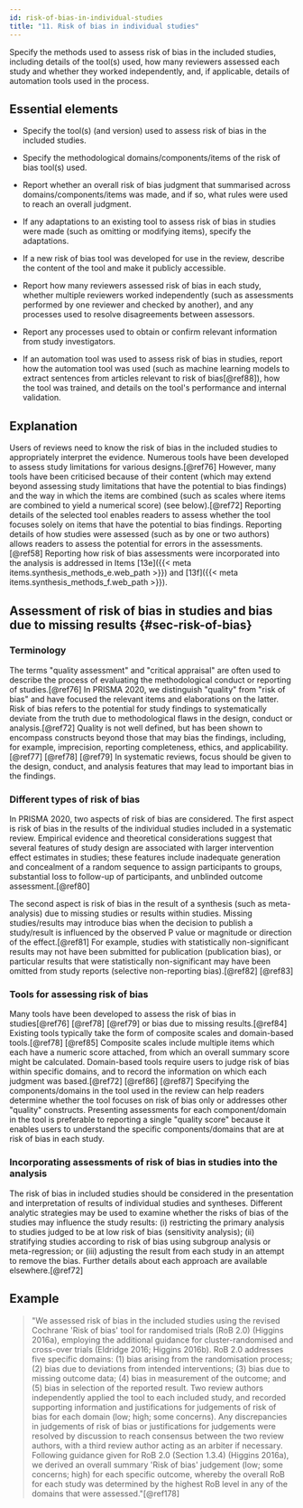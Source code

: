 ```yaml
---
id: risk-of-bias-in-individual-studies
title: "11. Risk of bias in individual studies"
---
```


Specify the methods used to assess risk of bias in the included studies, including details of the tool(s) used, how many reviewers assessed each study and whether they worked independently, and, if applicable, details of automation tools used in the process.

## Essential elements

-   Specify the tool(s) (and version) used to assess risk of bias in the
    included studies.

-   Specify the methodological domains/components/items of the risk of
    bias tool(s) used.

-   Report whether an overall risk of bias judgment that summarised
    across domains/components/items was made, and if so, what rules were
    used to reach an overall judgment.

-   If any adaptations to an existing tool to assess risk of bias in
    studies were made (such as omitting or modifying items), specify the
    adaptations.

-   If a new risk of bias tool was developed for use in the review,
    describe the content of the tool and make it publicly accessible.

-   Report how many reviewers assessed risk of bias in each study,
    whether multiple reviewers worked independently (such as assessments
    performed by one reviewer and checked by another), and any processes
    used to resolve disagreements between assessors.

-   Report any processes used to obtain or confirm relevant information
    from study investigators.

-   If an automation tool was used to assess risk of bias in studies,
    report how the automation tool was used (such as machine learning
    models to extract sentences from articles relevant to risk of
    bias[@ref88]), how the tool was trained, and details on the tool's
    performance and internal validation.

## Explanation

Users of reviews need to know the risk of bias in the
included studies to appropriately interpret the evidence. Numerous tools
have been developed to assess study limitations for various
designs.[@ref76] However, many tools have been criticised because of
their content (which may extend beyond assessing study limitations that
have the potential to bias findings) and the way in which the items are
combined (such as scales where items are combined to yield a numerical
score) (see below).[@ref72] Reporting
details of the selected tool enables readers to assess whether the tool
focuses solely on items that have the potential to bias findings.
Reporting details of how studies were assessed (such as by one or two
authors) allows readers to assess the potential for errors in the
assessments.[@ref58] Reporting how risk of bias assessments were
incorporated into the analysis is addressed in Items 
[13e]({{< meta items.synthesis_methods_e.web_path >}}) and 
[13f]({{< meta items.synthesis_methods_f.web_path >}}).

## Assessment of risk of bias in studies and bias due to missing results {#sec-risk-of-bias}

### Terminology

The terms "quality assessment" and "critical appraisal" are often used
to describe the process of evaluating the methodological conduct or
reporting of studies.[@ref76] In PRISMA 2020, we distinguish "quality"
from "risk of bias" and have focused the relevant items and elaborations
on the latter. Risk of bias refers to the potential for study findings
to systematically deviate from the truth due to methodological flaws in
the design, conduct or analysis.[@ref72] Quality is not well defined,
but has been shown to encompass constructs beyond those that may bias
the findings, including, for example, imprecision, reporting
completeness, ethics, and applicability.[@ref77] [@ref78] [@ref79] In
systematic reviews, focus should be given to the design, conduct, and
analysis features that may lead to important bias in the findings.

### Different types of risk of bias

In PRISMA 2020, two aspects of risk of bias are considered. The first
aspect is risk of bias in the results of the individual studies included
in a systematic review. Empirical evidence and theoretical
considerations suggest that several features of study design are
associated with larger intervention effect estimates in studies; these
features include inadequate generation and concealment of a random
sequence to assign participants to groups, substantial loss to follow-up
of participants, and unblinded outcome assessment.[@ref80]

The second aspect is risk of bias in the result of a synthesis (such as
meta-analysis) due to missing studies or results within studies. Missing
studies/results may introduce bias when the decision to publish a
study/result is influenced by the observed P value or magnitude or
direction of the effect.[@ref81] For example, studies with statistically
non-significant results may not have been submitted for publication
(publication bias), or particular results that were statistically
non-significant may have been omitted from study reports (selective
non-reporting bias).[@ref82] [@ref83]

### Tools for assessing risk of bias

Many tools have been developed to assess the risk of bias in
studies[@ref76] [@ref78] [@ref79] or bias due to missing
results.[@ref84] Existing tools typically take the form of composite
scales and domain-based tools.[@ref78] [@ref85] Composite scales include
multiple items which each have a numeric score attached, from which an
overall summary score might be calculated. Domain-based tools require
users to judge risk of bias within specific domains, and to record the
information on which each judgment was based.[@ref72] [@ref86] [@ref87]
Specifying the components/domains in the tool used in the review can
help readers determine whether the tool focuses on risk of bias only or
addresses other "quality" constructs. Presenting assessments for each
component/domain in the tool is preferable to reporting a single
"quality score" because it enables users to understand the specific
components/domains that are at risk of bias in each study.

### Incorporating assessments of risk of bias in studies into the analysis

The risk of bias in included studies should be considered in the
presentation and interpretation of results of individual studies and
syntheses. Different analytic strategies may be used to examine whether
the risks of bias of the studies may influence the study results: (i)
restricting the primary analysis to studies judged to be at low risk of
bias (sensitivity analysis); (ii) stratifying studies according to risk
of bias using subgroup analysis or meta-regression; or (iii) adjusting
the result from each study in an attempt to remove the bias. Further
details about each approach are available elsewhere.[@ref72]

## Example

> "We assessed risk of bias in the included studies using the revised
Cochrane 'Risk of bias' tool for randomised trials (RoB 2.0) (Higgins
2016a), employing the additional guidance for cluster-randomised and
cross-over trials (Eldridge 2016; Higgins 2016b). RoB 2.0 addresses five
specific domains: (1) bias arising from the randomisation process; (2)
bias due to deviations from intended interventions; (3) bias due to
missing outcome data; (4) bias in measurement of the outcome; and (5)
bias in selection of the reported result. Two review authors
independently applied the tool to each included study, and recorded
supporting information and justifications for judgements of risk of bias
for each domain (low; high; some concerns). Any discrepancies in
judgements of risk of bias or justifications for judgements were
resolved by discussion to reach consensus between the two review
authors, with a third review author acting as an arbiter if necessary.
Following guidance given for RoB 2.0 (Section 1.3.4) (Higgins 2016a), we
derived an overall summary \'Risk of bias\' judgement (low; some
concerns; high) for each specific outcome, whereby the overall RoB for
each study was determined by the highest RoB level in any of the domains
that were assessed."[@ref178]